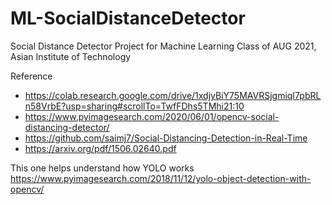 # ML-SocialDistanceDetector
Social Distance Detector Project for Machine Learning Class of AUG 2021, Asian Institute of Technology


Reference
- https://colab.research.google.com/drive/1xdjyBiY75MAVRSjgmiqI7pbRLn58VrbE?usp=sharing#scrollTo=TwfFDhs5TMhi21:10 
- https://www.pyimagesearch.com/2020/06/01/opencv-social-distancing-detector/
- https://github.com/saimj7/Social-Distancing-Detection-in-Real-Time
- https://arxiv.org/pdf/1506.02640.pdf


This one helps understand how YOLO works
https://www.pyimagesearch.com/2018/11/12/yolo-object-detection-with-opencv/
